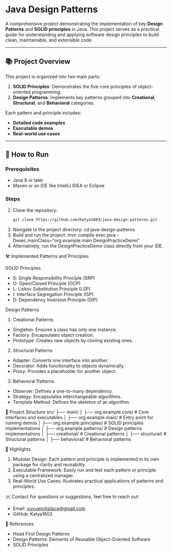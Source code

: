 # Java Design Patterns

A comprehensive project demonstrating the implementation of key **Design Patterns** and **SOLID principles** in Java. This project serves as a practical guide for understanding and applying software design principles to build clean, maintainable, and extensible code.

---

## 📚 **Project Overview**
This project is organized into two main parts:
1. **SOLID Principles**: Demonstrates the five core principles of object-oriented programming.
2. **Design Patterns**: Implements key patterns grouped into **Creational**, **Structural**, and **Behavioral** categories.

Each pattern and principle includes:
- **Detailed code examples**
- **Executable demos**
- **Real-world use cases**

---

## 🚀 **How to Run**
### **Prerequisites**
- Java 8 or later
- Maven or an IDE like IntelliJ IDEA or Eclipse

### **Steps**
1. Clone the repository:
   ```bash
   git clone https://github.com/Katya1803/java-design-patterns.git
2. Navigate to the project directory:
   cd java-design-patterns
3. Build and run the project:
   mvn compile exec:java -Dexec.mainClass="org.example.main.DesignPracticeDemo"
4. Alternatively, run the DesignPracticeDemo class directly from your IDE.


🛠️ Implemented Patterns and Principles

SOLID Principles
- S: Single Responsibility Principle (SRP)
- O: Open/Closed Principle (OCP)
- L: Liskov Substitution Principle (LSP)
- I: Interface Segregation Principle (ISP)
- D: Dependency Inversion Principle (DIP)

  
Design Patterns
1. Creational Patterns
- Singleton: Ensures a class has only one instance.
- Factory: Encapsulates object creation.
- Prototype: Creates new objects by cloning existing ones.
2. Structural Patterns
- Adapter: Converts one interface into another.
- Decorator: Adds functionality to objects dynamically.
- Proxy: Provides a placeholder for another object.
3. Behavioral Patterns
- Observer: Defines a one-to-many dependency.
- Strategy: Encapsulates interchangeable algorithms.
- Template Method: Defines the skeleton of an algorithm.


📂 Project Structure
src/
├── main/
│   ├── org.example.core/         # Core interfaces and executables
│   ├── org.example.main/         # Entry point for running demos
│   ├── org.example.principles/   # SOLID principles implementations
│   ├── org.example.patterns/     # Design patterns implementations
│       ├── creational/           # Creational patterns
│       ├── structural/           # Structural patterns
│       ├── behavioral/           # Behavioral patterns


🌟 Highlights
1. Modular Design: Each pattern and principle is implemented in its own package for clarity and reusability.
2. Executable Framework: Easily run and test each pattern or principle using a centralized manager.
3. Real-World Use Cases: Illustrates practical applications of patterns and principles.

✉️ Contact
For questions or suggestions, feel free to reach out:
- Email: vuvuworkplace@gmail.com
- GitHub: Katya1803

  
🔗 References
- Head First Design Patterns
- Design Patterns: Elements of Reusable Object-Oriented Software
- SOLID Principles
